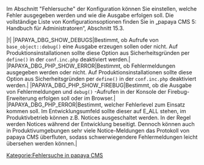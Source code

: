 
Im Abschnitt "Fehlersuche" der Konfiguration können Sie einstellen, welche Fehler ausgegeben werden und wie die Ausgabe erfolgen soll. Die vollständige Liste von Konfigurationsoptionen finden Sie in „papaya CMS 5: Handbuch für Administratoren“, Abschnitt 15.3.

|!|
|PAPAYA_DBG_SHOW_DEBUGS|Bestimmt, ob Aufrufe von `base_object::debug()` eine Ausgabe erzeugen sollen oder nicht. Auf Produktionsinstallationen sollte diese Option aus Sicherheitsgründen per `define()` in der `conf.inc.php` deaktiviert werden.|
|PAPAYA_DBG_PHP_SHOW_ERROR|Bestimmt, ob Fehlermeldungen ausgegeben werden oder nicht. Auf Produktionsinstallationen sollte diese Option aus Sicherheitsgründen per `define()` in der `conf.inc.php` deaktiviert werden.|
|PAPAYA_DBG_PHP_SHOW_FIREBUG|Bestimmt, ob die Ausgabe von Fehlermeldungen und `debug()` -Aufrufen in der Konsole der Firebug-Erweiterung erfolgen soll oder im Browser.|
|PAPAYA_DBG_PHP_ERROR|Bestimmt, welcher Fehlerlevel zum Einsatz kommen soll. Im Entwicklungsumfeld sollte dieser auf E_ALL stehen, im Produktivbetrieb können z.B. Notices ausgeschaltet werden. In der Regel werden Notices während der Entwicklung beseitigt. Dennoch können auch in Produktivumgebungen sehr viele Notice-Meldungen das Protokoll von papaya CMS überfluten, sodass schwerwiegendere Fehlermeldungen leicht übersehen werden können.|

[Kategorie:Fehlersuche in papaya CMS](export_de/Kategorie:Fehlersuche_in_papaya_CMS.md)